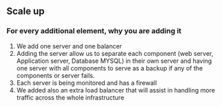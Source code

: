 ## Scale up

### For every additional element, why you are adding it

1. We add one server and one balancer
2. Adding the server allow us to separate each component (web server, Application server, Database MYSQL) in their own server and having one server with all components to serve as a backup if any of the components or server fails.
3. Each server is being monitored and has a firewall
4. We added also an extra load balancer that will assist in handling more traffic across the whole infrastructure
